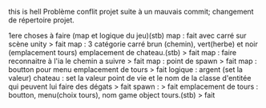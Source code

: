 this is hell
Problème conflit projet suite à  un mauvais commit; changement de répertoire projet.

1ere choses à faire (map et logique du jeu)(stb)
map : fait avec carré sur scène unity > fait
map : 3 catégorie carré brun (chemin), vert(herbe) et noir (emplacement tours) emplacement de chateau.(stb) > fait
map : faire reconnaitre à l'ia le chemin a suivre  > fait
map : point de spawn > fait
map : boutton pour menu emplacement de tours > fait
logique : argent (set la valeur) 
chateau : set la valeur point de vie et le nom de la classe d'entitée qui peuvent lui faire des dégats > fait
spawn : > fait
emplacement de tours : boutton, menu(choix tours), nom game object tours.(stb) > fait
